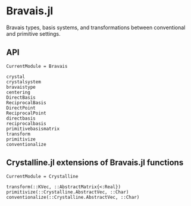 # Bravais.jl

Bravais types, basis systems, and transformations between conventional and primitive settings.

## API

```@meta
CurrentModule = Bravais
```

```@docs
crystal
crystalsystem
bravaistype
centering
DirectBasis
ReciprocalBasis
DirectPoint
ReciprocalPoint
directbasis
reciprocalbasis
primitivebasismatrix
transform
primitivize
conventionalize
```

## Crystalline.jl extensions of Bravais.jl functions

```@meta
CurrentModule = Crystalline
```

```@docs
transform(::KVec, ::AbstractMatrix{<:Real})
primitivize(::Crystalline.AbstractVec, ::Char)
conventionalize(::Crystalline.AbstractVec, ::Char)
```